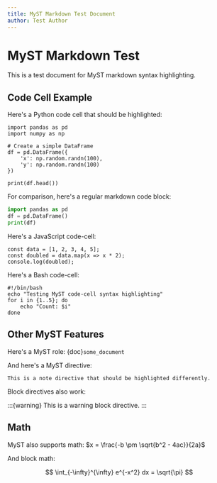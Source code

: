 ```yaml
---
title: MyST Markdown Test Document
author: Test Author
---
```


# MyST Markdown Test

This is a test document for MyST markdown syntax highlighting.

## Code Cell Example

Here's a Python code cell that should be highlighted:

```{code-cell} python
import pandas as pd
import numpy as np

# Create a simple DataFrame
df = pd.DataFrame({
    'x': np.random.randn(100),
    'y': np.random.randn(100)
})

print(df.head())
```

For comparison, here's a regular markdown code block:

```python
import pandas as pd
df = pd.DataFrame()
print(df)
```

Here's a JavaScript code-cell:

```{code-cell} javascript
const data = [1, 2, 3, 4, 5];
const doubled = data.map(x => x * 2);
console.log(doubled);
```

Here's a Bash code-cell:

```{code-cell} bash
#!/bin/bash
echo "Testing MyST code-cell syntax highlighting"
for i in {1..5}; do
    echo "Count: $i"
done
```

## Other MyST Features

Here's a MyST role: {doc}`some_document`

And here's a MyST directive:

```{note}
This is a note directive that should be highlighted differently.
```

Block directives also work:

:::{warning}
This is a warning block directive.
:::

## Math

MyST also supports math: $x = \frac{-b \pm \sqrt{b^2 - 4ac}}{2a}$

And block math:

$$
\int_{-\infty}^{\infty} e^{-x^2} dx = \sqrt{\pi}
$$
